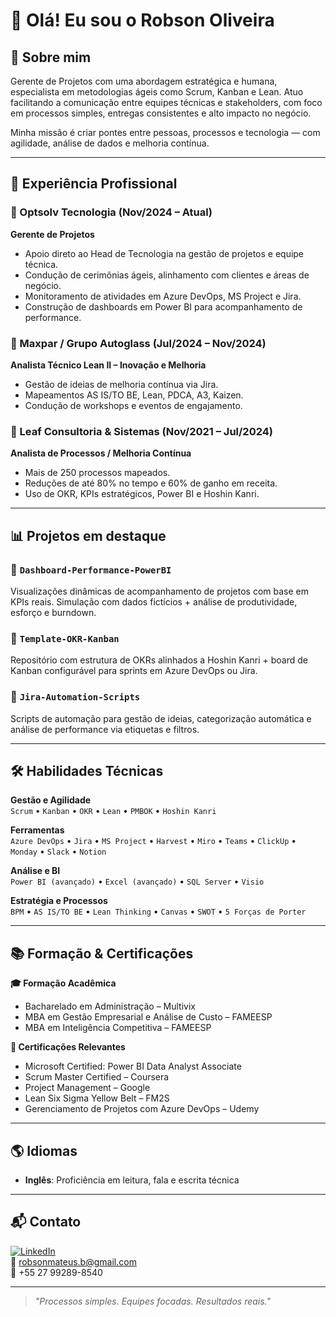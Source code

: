 # 👋 Olá! Eu sou o Robson Oliveira

## 💼 Sobre mim

Gerente de Projetos com uma abordagem estratégica e humana, especialista em metodologias ágeis como Scrum, Kanban e Lean. Atuo facilitando a comunicação entre equipes técnicas e stakeholders, com foco em processos simples, entregas consistentes e alto impacto no negócio.

Minha missão é criar pontes entre pessoas, processos e tecnologia — com agilidade, análise de dados e melhoria contínua.

---

## 🚀 Experiência Profissional

### 🏢 Optsolv Tecnologia (Nov/2024 – Atual)
**Gerente de Projetos**
- Apoio direto ao Head de Tecnologia na gestão de projetos e equipe técnica.
- Condução de cerimônias ágeis, alinhamento com clientes e áreas de negócio.
- Monitoramento de atividades em Azure DevOps, MS Project e Jira.
- Construção de dashboards em Power BI para acompanhamento de performance.

### 🏢 Maxpar / Grupo Autoglass (Jul/2024 – Nov/2024)
**Analista Técnico Lean II – Inovação e Melhoria**
- Gestão de ideias de melhoria contínua via Jira.
- Mapeamentos AS IS/TO BE, Lean, PDCA, A3, Kaizen.
- Condução de workshops e eventos de engajamento.

### 🏢 Leaf Consultoria & Sistemas (Nov/2021 – Jul/2024)
**Analista de Processos / Melhoria Contínua**
- Mais de 250 processos mapeados.
- Reduções de até 80% no tempo e 60% de ganho em receita.
- Uso de OKR, KPIs estratégicos, Power BI e Hoshin Kanri.

---

## 📊 Projetos em destaque

### 📌 `Dashboard-Performance-PowerBI`
Visualizações dinâmicas de acompanhamento de projetos com base em KPIs reais. Simulação com dados fictícios + análise de produtividade, esforço e burndown.

### 📌 `Template-OKR-Kanban`
Repositório com estrutura de OKRs alinhados a Hoshin Kanri + board de Kanban configurável para sprints em Azure DevOps ou Jira.

### 📌 `Jira-Automation-Scripts`
Scripts de automação para gestão de ideias, categorização automática e análise de performance via etiquetas e filtros.

---

## 🛠️ Habilidades Técnicas

**Gestão e Agilidade**  
`Scrum` • `Kanban` • `OKR` • `Lean` • `PMBOK` • `Hoshin Kanri`

**Ferramentas**  
`Azure DevOps` • `Jira` • `MS Project` • `Harvest` • `Miro` • `Teams` • `ClickUp` • `Monday` • `Slack` • `Notion`

**Análise e BI**  
`Power BI (avançado)` • `Excel (avançado)` • `SQL Server` • `Visio`

**Estratégia e Processos**  
`BPM` • `AS IS/TO BE` • `Lean Thinking` • `Canvas` • `SWOT` • `5 Forças de Porter`

---

## 📚 Formação & Certificações

**🎓 Formação Acadêmica**
- Bacharelado em Administração – Multivix
- MBA em Gestão Empresarial e Análise de Custo – FAMEESP
- MBA em Inteligência Competitiva – FAMEESP

**📜 Certificações Relevantes**
- Microsoft Certified: Power BI Data Analyst Associate
- Scrum Master Certified – Coursera
- Project Management – Google
- Lean Six Sigma Yellow Belt – FM2S
- Gerenciamento de Projetos com Azure DevOps – Udemy

---

## 🌎 Idiomas
- **Inglês**: Proficiência em leitura, fala e escrita técnica

---

## 📬 Contato
[![LinkedIn](https://img.shields.io/badge/-LinkedIn-0A66C2?style=flat&logo=linkedin&logoColor=white)](https://linkedin.com/in/rmbezerra)  
📧 robsonmateus.b@gmail.com  
📱 +55 27 99289-8540  

---

> *"Processos simples. Equipes focadas. Resultados reais."*

